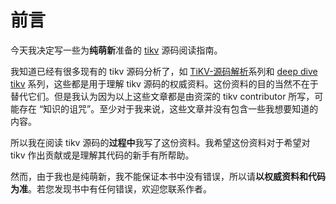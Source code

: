 # 前言

今天我决定写一些为**纯萌新**准备的 [tikv](https://github.com/tikv/tikv) 源码阅读指南。

我知道已经有很多现有的 tikv 源码分析了，如 [TiKV-源码解析](https://pingcap.com/blog-cn/#TiKV-%E6%BA%90%E7%A0%81%E8%A7%A3%E6%9E%90)系列和 [deep dive tikv](https://tikv.org/deep-dive/) 系列，这些都是用于理解 tikv 源码的权威资料。这份资料的目的当然不在于替代它们。但是我认为因为以上这些文章都是由资深的 tikv contributor 所写，可能存在 “知识的诅咒”。至少对于我来说，这些文章并没有包含一些我想要知道的内容。

所以我在阅读 tikv 源码的**过程中**我写了这份资料。我希望这份资料对于希望对 tikv 作出贡献或是理解其代码的新手有所帮助。

然而，由于我也是纯萌新，我不能保证本书中没有错误，所以请**以权威资料和代码为准**。若您发现书中有任何错误，欢迎您联系作者。